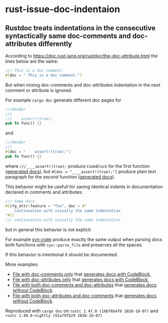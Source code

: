 # rust-issue-doc-indentaion

## Rustdoc treats indentations in the consecutive syntactically same doc-comments and doc-attributes differently

According to <https://doc.rust-lang.org/rustdoc/the-doc-attribute.html>
the lines below are the same:
```rust
/// This is a doc comment.
#[doc = " This is a doc comment."]
```

But when mixing doc-comments and doc-attributes indentation in the next comment or attribute is ignored.

For example `cargo doc` generate different doc pages for
```rust
///Header
///
///    assert!(true);
pub fn func() {}
```
and
```rust
///Header
///
#[doc = "    assert!(true);"]
pub fn func() {}
```

where `///____assert!(true);` produce `CodeBlock` for the first function ([generated docs](https://htmlpreview.github.io/?https://github.com/zheland/rust-issue-doc-indentaion/blob/master/doc/rust_issue_doc_indentaion/mod1/fn.func.html)), but `#[doc = "____assert!(true);"]` produce plain text paragraph for the second function ([generated docs](https://htmlpreview.github.io/?https://github.com/zheland/rust-issue-doc-indentaion/blob/master/doc/rust_issue_doc_indentaion/mod3/fn.func.html)).

This behavior might be usefull for saving identical indents in documentation declared in comments and attributes:
```rust
/// Some docs
#[cfg_attr(feature = "foo", doc = #"
    continuation with visually the same indentation
"#)]
/// continuation with visually the same indentation
```
but in general this behavior is not explicit.

For example [syn crate](https://crates.io/crates/syn) produce exactly the same output when parsing docs both functions with `syn::parse_file` and preserves all the spaces.

If this behavior is intentional it should be documented.

More examples:
* [File with doc-comments only](https://github.com/zheland/rust-issue-doc-indentaion/blob/master/src/mod1.rs) that [generates docs with CodeBlock](https://htmlpreview.github.io/?https://github.com/zheland/rust-issue-doc-indentaion/blob/master/doc/rust_issue_doc_indentaion/mod1/fn.func.html),
* [File with doc-attributes only](https://github.com/zheland/rust-issue-doc-indentaion/blob/master/src/mod2.rs) that [generates docs with CodeBlock](https://htmlpreview.github.io/?https://github.com/zheland/rust-issue-doc-indentaion/blob/master/doc/rust_issue_doc_indentaion/mod2/fn.func.html),
* [File with both doc-comments and doc-attributes](https://github.com/zheland/rust-issue-doc-indentaion/blob/master/src/mod3.rs) that [generates docs without CodeBlock](https://htmlpreview.github.io/?https://github.com/zheland/rust-issue-doc-indentaion/blob/master/doc/rust_issue_doc_indentaion/mod3/fn.func.html).
* [File with both doc-attributes and doc-comments](https://github.com/zheland/rust-issue-doc-indentaion/blob/master/src/mod4.rs) that [generates docs without CodeBlock](https://htmlpreview.github.io/?https://github.com/zheland/rust-issue-doc-indentaion/blob/master/doc/rust_issue_doc_indentaion/mod4/fn.func.html).

Reproduced with `cargo doc` on `rustc 1.47.0 (18bf6b4f0 2020-10-07)` and `rustc 1.49.0-nightly (91a79fb29 2020-10-07)`
